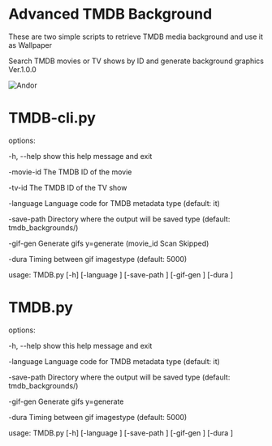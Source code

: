 # Advanced TMDB Background

These are two simple scripts to retrieve TMDB  media background and use it as Wallpaper

Search TMDB movies or TV shows by ID and generate background graphics Ver.1.0.0

![Andor](https://github.com/user-attachments/assets/f146e4d6-eae6-4526-9ffd-e3d1ef3f3852)

# TMDB-cli.py

options:

  -h, --help   show this help message and exit
  
  -movie-id    The TMDB ID of the movie
  
  -tv-id       The TMDB ID of the TV show
  
  -language    Language code for TMDB metadata type (default: it)
  
  -save-path   Directory where the output will be saved type (default: tmdb_backgrounds/)
  
  -gif-gen     Generate gifs y=generate (movie_id Scan Skipped)
  
  -dura        Timing between gif imagestype (default: 5000)
  
usage: TMDB.py [-h] [-language ] [-save-path ] [-gif-gen ] [-dura ]


# TMDB.py

options:

  -h, --help   show this help message and exit
  
  -language    Language code for TMDB metadata type (default: it)
  
  -save-path   Directory where the output will be saved type (default: tmdb_backgrounds/)
  
  -gif-gen     Generate gifs y=generate
  
  -dura        Timing between gif imagestype (default: 5000)
  
usage: TMDB.py [-h] [-language ] [-save-path ] [-gif-gen ] [-dura ]
